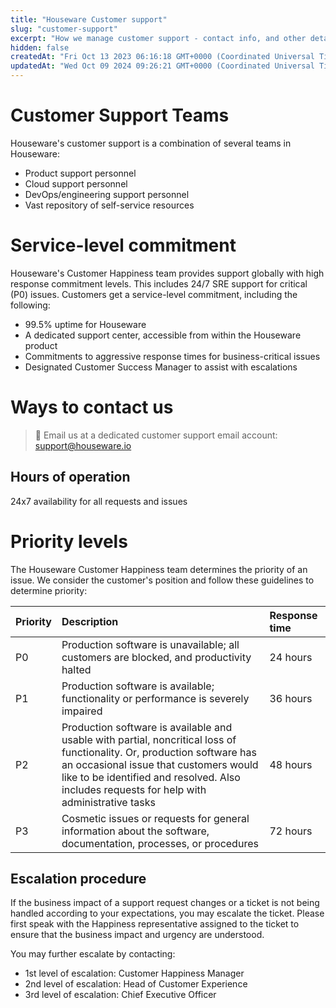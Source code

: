 ```yaml
---
title: "Houseware Customer support"
slug: "customer-support"
excerpt: "How we manage customer support - contact info, and other details."
hidden: false
createdAt: "Fri Oct 13 2023 06:16:18 GMT+0000 (Coordinated Universal Time)"
updatedAt: "Wed Oct 09 2024 09:26:21 GMT+0000 (Coordinated Universal Time)"
---
```

# Customer Support Teams

Houseware's customer support is a combination of several teams in Houseware:

- Product support personnel
- Cloud support personnel
- DevOps/engineering support personnel
- Vast repository of self-service resources

# Service-level commitment

Houseware's Customer Happiness team provides support globally with high response commitment levels. This includes 24/7 SRE support for critical (P0) issues. Customers get a service-level commitment, including the following:

- 99.5% uptime for Houseware
- A dedicated support center, accessible from within the Houseware product
- Commitments to aggressive response times for business-critical issues
- Designated Customer Success Manager to assist with escalations

# Ways to contact us

> 📩 Email us at a dedicated customer support email account: [support@houseware.io](mailto:support@houseware.io)

## Hours of operation

24x7 availability for all requests and issues

# Priority levels

The Houseware Customer Happiness team determines the priority of an issue. We consider the customer's position and follow these guidelines to determine priority:

| Priority | Description                                                                                                                                                                                                                                                     | Response time |
| :------- | :-------------------------------------------------------------------------------------------------------------------------------------------------------------------------------------------------------------------------------------------------------------- | :------------ |
| P0       | Production software is unavailable; all customers are blocked, and productivity halted                                                                                                                                                                          | 24 hours      |
| P1       | Production software is available; functionality or performance is severely impaired                                                                                                                                                                             | 36 hours      |
| P2       | Production software is available and usable with partial, noncritical loss of functionality. Or, production software has an occasional issue that customers would like to be identified and resolved. Also includes requests for help with administrative tasks | 48 hours      |
| P3       | Cosmetic issues or requests for general information about the software, documentation, processes, or procedures                                                                                                                                                 | 72 hours      |

## Escalation procedure

If the business impact of a support request changes or a ticket is not being handled according to your expectations, you may escalate the ticket. Please first speak with the Happiness representative assigned to the ticket to ensure that the business impact and urgency are understood.

You may further escalate by contacting:

- 1st level of escalation: Customer Happiness Manager
- 2nd level of escalation: Head of Customer Experience
- 3rd level of escalation: Chief Executive Officer
